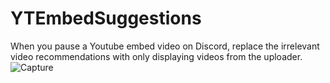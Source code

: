 # YTEmbedSuggestions
When you pause a Youtube embed video on Discord, replace the irrelevant video recommendations with only displaying videos from the uploader.
![Capture](https://user-images.githubusercontent.com/36400787/129460350-94dec5b3-a9f4-47aa-86e5-b151d817d1d8.PNG)
